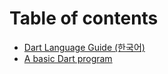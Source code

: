 # Table of contents

* [Dart Language Guide (한국어)](README.md)
* [A basic Dart program](a-basic-dart-program.md)
